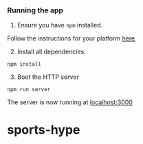 ### Running the app

1. Ensure you have `npm` installed.

Follow the instructions for your platform [here](https://github.com/npm/npm).

2. Install all dependencies:

````
npm install
````

3. Boot the HTTP server

````
npm run server
````

The server is now running at [localhost:3000](localhost:3000)
# sports-hype
